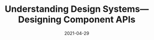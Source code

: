 ---
date: 2021-04-29
publisher: js_plainenglish
tags:
  - design-systems
  - components
  - apis
target_url: https://javascript.plainenglish.io/design-systems-designing-component-apis-25dcf81d26f5
title: Understanding Design Systems—Designing Component APIs
---